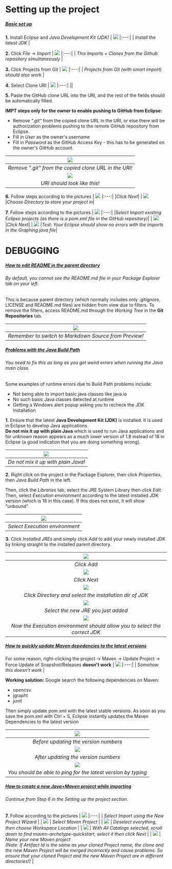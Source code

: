 # Setting up the project
##### <ins>Basic set up</ins>
**1.** Install *Eclipse* and *Java Development Kit (JDK)*
| ![](./pics/JavaBuildPath_Edit_Debug00.png)
|:---:| 
| *Install the latest JDK* |

**2.** Click *File* -> *Import*
| ![](./pics/install_step01.png)
|:---:| 
| *This Imports + Clones from the Github repository simultaneously* |

**3.** Click Projects from Git
| ![](./pics/install_step02.png)
|:---:| 
| *Projects from Git (with smart import) should also work* |

**4.** Select Clone URI
| ![](./pics/install_step03.png)
|:---:| 
||

**5.** Paste the GitHub clone URL into the URI, and the rest of the fields should be automatically filled.

**IMPT steps only for the owner to enable pushing to GitHub from Eclipse:**
- Remove *".git"* from the copied clone URL in the URI, or else there will be authorization problems pushing to the remote GitHub repository from Eclipse.
- Fill in *User* as the owner's username
- Fill in *Password* as the GitHub Access Key - this has to be generated on the owner's GitHub account.

| ![](./pics/install_step04.png)
|:---:| 
|*Remove ".git" from the copied clone URL in the URI!*|
| ![](./pics/install_step05.png)
|*URI should look like this!*|

**6.** Follow steps according to the pictures
| ![](./pics/install_step06.png)
|:---:| 
|*Click Next*|
| ![](./pics/install_step07.png)
|*Choose Directory to store your project in*|

**7.** Follow steps according to the pictures
| ![](./pics/install_step08.png)
|:---:| 
|*Select Import existing Eclipse projects (as there is a pom.xml file in the GitHub repository)*|
| ![](./pics/install_step09.png)
|*Click Next*|
| ![](./pics/install_step10.png)
|*Test: Your Eclipse should show no errors with the imports in the Graphing.java file*|


# DEBUGGING
##### <ins>How to edit README in the parent directory</ins>
###### By default, you cannot see the README.md file in your Package Explorer tab on your left.
This is because parent directory (which normally includes only .gitignore, LICENSE and README.md files) are hidden from view due to filters. To remove the filters, access README.md through the *Working Tree* in the **Git Repositories** tab.

| ![](./pics/how_to_edit_README_in_parent_directory.png)
|:---:| 
| *Remember to switch to Markdown Source from Preview!* |

##### <ins>Problems with the Java Build Path</ins>
###### You need to fix this as long as you get weird errors when running the Java main class.

Some examples of runtime errors due to Build Path problems include:
- Not being able to import basic java classes like java.io
- No such basic Java classes detected at runtime
- Getting a Windows alert popup asking you to recheck the JDK installation

**1.** Ensure that the latest **Java Development Kit (JDK)** is installed. It is used in Eclipse to develop Java applications.\
**Do not mix it up with plain Java** which is used to run Java applications and for unknown reason appears as a much lower version of 1.8 instead of 18 in Eclipse (a good indication that you are doing something wrong).

| ![](./pics/JavaBuildPath_Edit_Debug00.png)
|:---:| 
| *Do not mix it up with plain Java!* |

**2.** Right click on the project in the Package Explorer, then click *Properties*, then *Java Build Path* in the left.

Then, click the *Libraries* tab, select the JRE System Library then click *Edit*. Then, select *Execution environment* according to the latest installed JDK version (which is 18 in this case). If this does not exist, it will show "unbound".

| ![](./pics/JavaBuildPath_Edit_Debug01.png)
|:---:| 
| *Select Execution environment* |

**3.** Click *Installed JREs* and simply click *Add* to add your newly installed JDK by linking straight to the installed parent directory.

| ![](./pics/JavaBuildPath_Edit_Debug02.png)
|:---:| 
| *Click Add* |
| ![](./pics/JavaBuildPath_Edit_Debug03.png)
| *Click Next* |
| ![](./pics/JavaBuildPath_Edit_Debug04.png)
| *Click Directory and select the installation dir of JDK* |
| ![](./pics/JavaBuildPath_Edit_Debug05.png)
| *Select the new JRE you just added* |
| ![](./pics/JavaBuildPath_Edit_Debug06.png)
| *Now the Execution environment should allow you to select the correct JDK* |

##### <ins>How to quickly update Maven depedencies to the latest versions</ins>
For some reason, right-clicking the project -> Maven -> Update Project -> Force Update of Snapshot/Releases **doesn't work**
| ![](./pics/update_dep_00.png)
|:---:| 
| *Somehow this doesn't work* |

**Working solution:** Google search the following dependencies on Maven:
- opencsv
- jgrapht
- junit

Then simply update pom.xml with the latest stable versions. As soon as you save the pom.xml with Ctrl + S, Eclipse instantly updates the Maven Dependencies to the latest version

| ![](./pics/update_dep_01.png)
|:---:| 
| *Before updating the version numbers* |
| ![](./pics/update_dep_02.png)
| *After updating the version numbers* |
| ![](./pics/update_dep_03.png)
| *You should be able to ping for the latest version by typing* |

##### <ins>How to create a new Java+Maven project while importing</ins>
###### Continue from Step 6 in the Setting up the project section.

**7.** Follow according to the pictures
| ![](./pics/install_new_maven_project_step08.png)
|:---:| 
| *Select Import using the New Project Wizard* |
| ![](./pics/install_new_maven_project_step09.png)
| *Select Maven Project* |
| ![](./pics/install_new_maven_project_step10.png)
| *Deselect everything, then choose Workspace Location* |
| ![](./pics/install_new_maven_project_step11.png)
| *With All Catalogs selected, scroll down to find maven-archetype-quickstart, select it then click Next* |
| ![](./pics/install_new_maven_project_step12.png)
| *Name your new Maven project\
(Note: If Artifact Id is the same as your cloned Project name, the clone and the new Maven Project will be merged incorrectly and cause problems. So ensure that your cloned Project and the new Maven Project are in different directories!)* |
  
